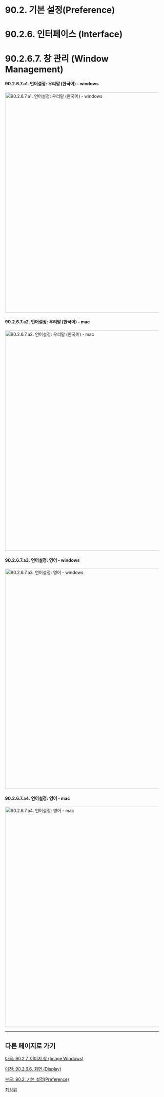 # 90.2. 기본 설정(Preference)
# 90.2.6. 인터페이스 (Interface)
# 90.2.6.7. 창 관리 (Window Management)

#### 90.2.6.7.a1. 언어설정: 우리말 (한국어) - windows

<img width="720" alt="90.2.6.7.a1. 언어설정: 우리말 (한국어) - windows" environment="MacOS:Sonoma 14.2.1 GIMP 2.10.36" src="https://github.com/wonder13662/gimp/assets/15767104/f3915310-b9fd-4591-9d31-1a628604706f">

#### 90.2.6.7.a2. 언어설정: 우리말 (한국어) - mac

<img width="720" alt="90.2.6.7.a2. 언어설정: 우리말 (한국어) - mac" environment="MacOS:Sonoma 14.2.1 GIMP 2.10.36" src="https://github.com/wonder13662/gimp/assets/15767104/a33235ce-ba57-4e9c-8f3d-4e7a2beb2925">

#### 90.2.6.7.a3. 언어설정: 영어 - windows

<img width="720" alt="90.2.6.7.a3. 언어설정: 영어 - windows" environment="MacOS:Sonoma 14.2.1 GIMP 2.10.36" src="https://github.com/wonder13662/gimp/assets/15767104/d6f69b22-93c1-4024-b866-9ac43a7ebb7e">

#### 90.2.6.7.a4. 언어설정: 영어 - mac

<img width="720" alt="90.2.6.7.a4. 언어설정: 영어 - mac" environment="MacOS:Sonoma 14.2.1 GIMP 2.10.36" src="https://github.com/wonder13662/gimp/assets/15767104/754a7e0b-f7c1-4ef7-8493-2b892bd1b6bc">

***

## 다른 페이지로 가기

[다음: 90.2.7. 이미지 창 (Image Windows)](./90-02-07-image-windows.md)

[이전: 90.2.6.6. 화면 (Display)](./90-02-06-interfacex-06-display.md)

[부모: 90.2. 기본 설정(Preference)](./90-02-00-preference.md)

[최상위](./00-home.md)
